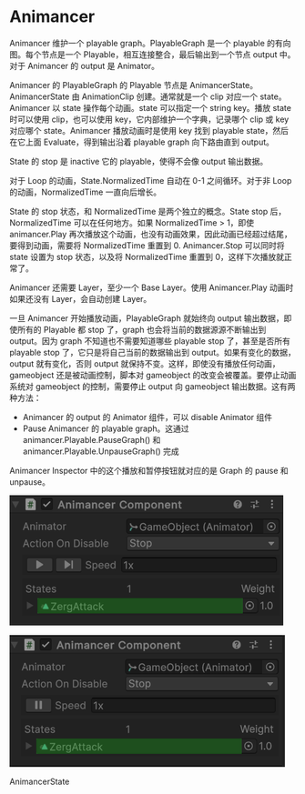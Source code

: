 # Animancer

Animancer 维护一个 playable graph。PlayableGraph 是一个 playable 的有向图。每个节点是一个 Playable，相互连接整合，最后输出到一个节点 output 中。对于 Animancer 的 output 是 Animator。

Animancer 的 PlayableGraph 的 Playable 节点是 AnimancerState。AnimancerState 由 AnimationClip 创建。通常就是一个 clip 对应一个 state。Animancer 以 state 操作每个动画。state 可以指定一个 string key。播放 state 时可以使用 clip，也可以使用 key，它内部维护一个字典，记录哪个 clip 或 key 对应哪个 state。Animancer 播放动画时是使用 key 找到 playable state，然后在它上面 Evaluate，得到输出沿着 playable graph 向下路由直到 output。

State 的 stop 是 inactive 它的 playable，使得不会像 output 输出数据。

对于 Loop 的动画，State.NormalizedTime 自动在 0-1 之间循环。对于非 Loop 的动画，NormalizedTime 一直向后增长。

State 的 stop 状态，和 NormalizedTime 是两个独立的概念。State stop 后，NormalizedTime 可以在任何地方。如果 NormalizedTime > 1，即使 animancer.Play 再次播放这个动画，也没有动画效果，因此动画已经超过结尾，要得到动画，需要将 NormalizedTime 重置到 0. Animancer.Stop 可以同时将 state 设置为 stop 状态，以及将 NormalizedTime 重置到 0，这样下次播放就正常了。

Animancer 还需要 Layer，至少一个 Base Layer。使用 Animancer.Play 动画时如果还没有 Layer，会自动创建 Layer。

一旦 Animancer 开始播放动画，PlayableGraph 就始终向 output 输出数据，即使所有的 Playable 都 stop 了，graph 也会将当前的数据源源不断输出到 output。因为 graph 不知道也不需要知道哪些 playable stop 了，甚至是否所有 playable stop 了，它只是将自己当前的数据输出到 output。如果有变化的数据，output 就有变化，否则 output 就保持不变。这样，即使没有播放任何动画，gameobject 还是被动画控制，脚本对 gameobject 的改变会被覆盖。要停止动画系统对 gameobject 的控制，需要停止 output 向 gameobject 输出数据。这有两种方法：

- Animancer 的 output 的 Animator 组件，可以 disable Animator 组件
- Pause Animancer 的 playable graph。这通过 animancer.Playable.PauseGraph() 和 animancer.Playable.UnpauseGraph() 完成

Animancer Inspector 中的这个播放和暂停按钮就对应的是 Graph 的 pause 和 unpause。

![AnimancerGraphPause.png](image/AnimancerGraphPause.png)

![AnimancerGraphUnpause.png](image/AnimancerGraphUnpause.png)

AnimancerState 
